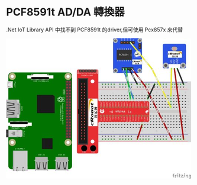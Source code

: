 # PCF8591t AD/DA 轉換器

.Net IoT Library API 中找不到 PCF8591t 的driver,但可使用 Pcx857x 來代替

![接線圖](https://github.com/nethawkChen/.net.iot.pcf8591t/blob/main/img/pcf8591t_bb.jpg)